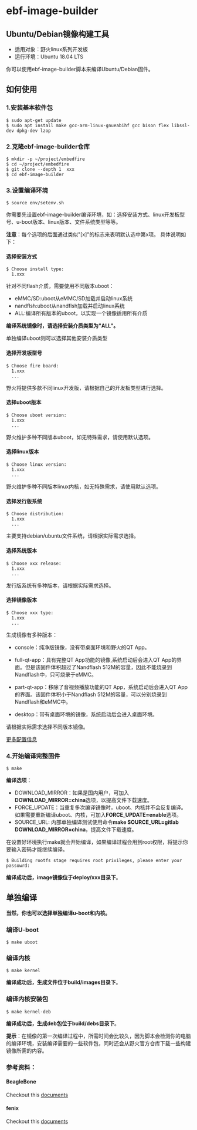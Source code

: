 # ebf-image-builder
 
## Ubuntu/Debian镜像构建工具

- 适用对象：野火linux系列开发板
- 运行环境：Ubuntu 18.04 LTS

你可以使用ebf-image-builder脚本来编译Ubuntu/Debian固件。

## 如何使用

### 1.安装基本软件包

```
$ sudo apt-get update
$ sudo apt install make gcc-arm-linux-gnueabihf gcc bison flex libssl-dev dpkg-dev lzop

```
### 2.克隆ebf-image-builder仓库

```
$ mkdir -p ~/project/embedfire
$ cd ~/project/embedfire
$ git clone --depth 1  xxx 
$ cd ebf-image-builder
```


### 3.设置编译环境

```
$ source env/setenv.sh
```

你需要先设置ebf-image-builder编译环境，如：选择安装方式、linux开发板型号、u-boot版本、linux版本、文件系统类型等等。

**注意**：每个选项的后面通过类似"[x]"的标志来表明默认选中第x项。
具体说明如下：

#### 选择安装方式

```
$ Choose install type:
  1.xxx
```
针对不同flash介质，需要使用不同版本uboot：
- eMMC/SD:uboot从eMMC/SD加载并启动linux系统
- nandflsh:uboot从nandflsh加载并启动linux系统
- ALL:编译所有版本的uboot，以实现一个镜像适用所有介质

**编译系统镜像时，请选择安装介质类型为"ALL"。**

单独编译uboot则可以选择其他安装介质类型

#### 选择开发板型号

```
$ Choose fire board:
  1.xxx
  ...
```
野火将提供多款不同linux开发版，请根据自己的开发板类型进行选择。

#### 选择uboot版本

```
$ Choose uboot version:
  1.xxx
  ...
```
野火维护多种不同版本uboot，如无特殊需求，请使用默认选项。

#### 选择linux版本

```
$ Choose linux version:
  1.xxx
  ...
```
野火维护多种不同版本linux内核，如无特殊需求，请使用默认选项。

#### 选择发行版系统

```
$ Choose distribution:
  1.xxx
  ...
```
主要支持debian/ubuntu文件系统，请根据实际需求选择。

#### 选择系统版本

```
$ Choose xxx release:
  1.xxx
  ...
```
发行版系统有多种版本，请根据实际需求选择。

#### 选择镜像版本

```
$ Choose xxx type:
  1.xxx
  ...
```
生成镜像有多种版本：
- console：纯净版镜像，没有带桌面环境和野火的QT App。

- full-qt-app：具有完整QT App功能的镜像,系统启动后会进入QT App的界面。但是该固件体积超过了Nandflash 512M的容量，因此不能烧录到Nandflash中，只可烧录于eMMC。

- part-qt-app：移除了音视频播放功能的QT App，系统启动后会进入QT App的界面。该固件体积小于Nandflash 512M的容量，可以分别烧录到Nandflash和eMMC中。

- desktop：带有桌面环境的镜像，系统启动后会进入桌面环境。

请根据实际需求选择不同版本镜像。

[更多配置信息](doc/setting.md)

### 4.开始编译完整固件

```
$ make
```
**编译选项**：
- DOWNLOAD_MIRROR：如果是国内用户，可加入**DOWNLOAD_MIRROR=china**选项，以提高文件下载速度。
- FORCE_UPDATE：当重复多次编译镜像时，uboot、内核并不会反复编译。如果需要重新编译uboot、内核，可加入**FORCE_UPDATE=enable**选项。
- SOURCE_URL: 内部单独编译测试使用命令**make SOURCE_URL=gitlab DOWNLOAD_MIRROR=china**，提高文件下载速度。

在设置好环境执行make就会开始编译，如果编译过程会用到root权限，将提示你要输入密码才能继续编译。

```
$ Building rootfs stage requires root privileges, please enter your passowrd:
```

**编译成功后，image镜像位于deploy/xxx目录下**。



## 单独编译

**当然，你也可以选择单独编译u-boot和内核。**

### 编译U-boot

```
$ make uboot
```

### 编译内核

```
$ make kernel
```
**编译成功后，生成文件位于build/images目录下**。

### 编译内核安装包

```
$ make kernel-deb
```
**编译成功后，生成deb包位于build/debs目录下**。

**提示**：在镜像的第一次编译过程中，所需时间会比较久，因为脚本会检测你的电脑的编译环境，安装编译需要的一些软件包，同时还会从野火官方仓库下载一些构建镜像所需的内容。

### 参考资料：
#### BeagleBone

Checkout this [documents](https://github.com/beagleboard/image-builder/blob/master/readme.md)

#### fenix
Checkout this [documents](https://github.com/khadas/fenix/README.md)
 
